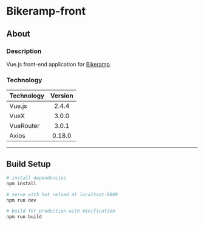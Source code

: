 # Bikeramp-front

## About

### Description

Vue.js front-end application for [Bikeramp](https://github.com/jedrekdomanski/bikeramp).

### Technology

| Technology   | Version |
| :----------- | :-----: |
| Vue.js       |  2.4.4  |
| VueX         |  3.0.0  |
| VueRouter    |  3.0.1  |
| Axios        |  0.18.0 |

---

## Build Setup

``` bash
# install dependencies
npm install

# serve with hot reload at localhost:8080
npm run dev

# build for production with minification
npm run build
```
